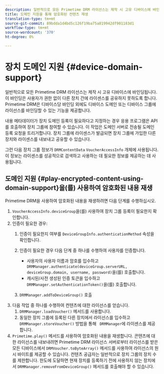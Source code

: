 ```yaml
---
description: 일반적으로 모든 Primetime DRM 라이선스는 제작 시 고유 디바이스에 바인딩됩니다. 이 바인딩은 사용자가 권한 없이 다른 장치 간에 라이센스를 공유하지 못하도록 합니다. Primetime DRM은 디바이스당 바인딩 외에도 디바이스 도메인 또는 디바이스 그룹에 라이선스를 바인딩할 수 있는 기능을 제공합니다.
title: 도메인 지원을 통해 암호화된 컨텐츠 재생
translation-type: tm+mt
source-git-commit: 89bdda1d4bd5c126f19ba75a819942df901183d1
workflow-type: tm+mt
source-wordcount: '370'
ht-degree: 0%

---
```



# 장치 도메인 지원 {#device-domain-support}

일반적으로 모든 Primetime DRM 라이선스는 제작 시 고유 디바이스에 바인딩됩니다. 이 바인딩은 사용자가 권한 없이 다른 장치 간에 라이센스를 공유하지 못하도록 합니다. Primetime DRM은 디바이스당 바인딩 외에도 디바이스 도메인 또는 디바이스 그룹에 라이선스를 바인딩할 수 있는 기능을 제공합니다.

내용 메타데이터가 장치 도메인 등록이 필요하다고 지정하는 경우 응용 프로그램은 API를 호출하여 장치 그룹에 참여할 수 있습니다. 이 작업은 도메인 서버로 전송될 도메인 등록 요청을 트리거합니다. 장치 그룹에 라이센스가 발급되면 장치 그룹에 가입한 다른 장치와 라이센스를 내보내고 공유할 수 있습니다.

그런 다음 장치 그룹 정보가 `DRMContentData` `VoucherAccessInfo` 개체에 사용됩니다. 이 정보는 라이센스를 성공적으로 검색하고 사용하는 데 필요한 정보를 제공하는 데 사용됩니다.

## 도메인 지원 {#play-encrypted-content-using-domain-support}을(를) 사용하여 암호화된 내용 재생

Primetime DRM을 사용하여 암호화된 내용을 재생하려면 다음 단계를 수행하십시오.

1. `VoucherAccessInfo.deviceGroup`을(를) 사용하여 장치 그룹 등록이 필요한지 확인합니다.
1. 인증이 필요한 경우:
   1. 인증이 필요한지 여부를 `DeviceGroupInfo.authenticationMethod` 속성을 확인합니다.
   1. 인증이 필요한 경우 다음 단계 중 하나를 수행하여 사용자를 인증합니다.

      * 사용자의 사용자 이름과 암호를 입수하고 `DRMManager.authenticate(deviceGroup.serverURL, deviceGroup.domain, username, password)`을(를) 호출합니다.
      * 캐시된/사전 생성된 인증 토큰을 입수하고 `DRMManager.setAuthenticationToken()`을(를) 호출합니다.
   1. `DRMManager.addToDeviceGroup()` 호출
1. 다음 작업 중 하나를 수행하여 컨텐츠에 대한 라이선스를 얻습니다.
   1. `DRMManager.loadVoucher()` 메서드를 사용합니다.
   1. 동일한 장치 그룹에 등록된 다른 장치에서 라이선스를 입수하고 `DRMManager.storeVoucher()` 방법을 통해 ` DRMManager`에 라이센스를 제공합니다.
1. `Primetime.play()` 메서드를 사용하여 암호화된 내용을 재생합니다.
콘텐츠에 대한 라이선스를 내보내려면 Primetime DRM 라이선스 서버로부터 라이선스를 받은 모든 디바이스에서 `DRMVoucher.toByteArray()` 메서드를 사용하여 라이선스의 원시 바이트를 제공할 수 있습니다. 컨텐츠 공급자는 일반적으로 장치 그룹의 장치 수를 제한합니다. 한도에 도달하면 현재 장치를 등록하기 전에 사용하지 않는 장치에서 `DRMManager.removeFromDeviceGroup()` 메서드를 호출해야 할 수 있습니다.
